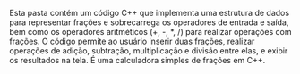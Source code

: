  Esta pasta contém um código C++ que implementa uma estrutura de dados para representar frações e sobrecarrega os operadores de entrada e saída, bem como os operadores aritméticos (+, -, *, /) para realizar operações com frações. O código permite ao usuário inserir duas frações, realizar operações de adição, subtração, multiplicação e divisão entre elas, e exibir os resultados na tela. É uma calculadora simples de frações em C++.
